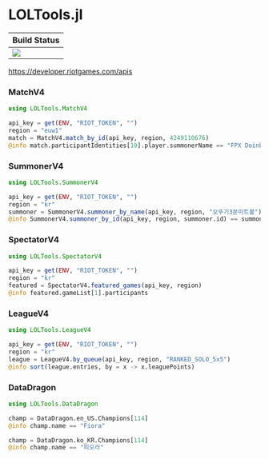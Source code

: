 # LOLTools.jl

|  **Build Status**                |
|:---------------------------------|
|  [![][actions-img]][actions-url] |

https://developer.riotgames.com/apis


### MatchV4

```julia
using LOLTools.MatchV4

api_key = get(ENV, "RIOT_TOKEN", "")
region = "euw1"
match = MatchV4.match_by_id(api_key, region, 4249110676)
@info match.participantIdentities[10].player.summonerName == "FPX Doinb"
```

### SummonerV4

```julia
using LOLTools.SummonerV4

api_key = get(ENV, "RIOT_TOKEN", "")
region = "kr"
summoner = SummonerV4.summoner_by_name(api_key, region, "오뚜기3분미트볼")
@info SummonerV4.summoner_by_id(api_key, region, summoner.id) == summoner
```

### SpectatorV4

```julia
using LOLTools.SpectatorV4

api_key = get(ENV, "RIOT_TOKEN", "")
region = "kr"
featured = SpectatorV4.featured_games(api_key, region)
@info featured.gameList[1].participants
```

### LeagueV4

```julia
using LOLTools.LeagueV4

api_key = get(ENV, "RIOT_TOKEN", "")
region = "kr"
league = LeagueV4.by_queue(api_key, region, "RANKED_SOLO_5x5")
@info sort(league.entries, by = x -> x.leaguePoints)
```

### DataDragon

```julia
using LOLTools.DataDragon

champ = DataDragon.en_US.Champions[114]
@info champ.name == "Fiora"

champ = DataDragon.ko_KR.Champions[114]
@info champ.name == "피오라"
```


[actions-img]: https://github.com/wookay/LOLTools.jl/workflows/CI/badge.svg
[actions-url]: https://github.com/wookay/LOLTools.jl/actions

